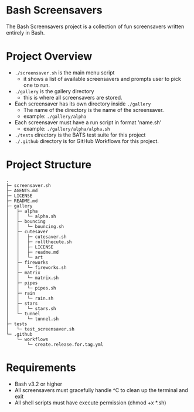 # Bash Screensavers

The Bash Screensavers project is a collection of fun screensavers written entirely in Bash.

# Project Overview

* `./screensaver.sh` is the main menu script
  * it shows a list of available screensavers and prompts user to pick one to run.
* `./gallery` is the gallery directory
  * this is where all screensavers are stored.
* Each screensaver has its own directory inside `./gallery`
  * The name of the directory is the name of the screensaver.
  * example: `./gallery/alpha`
* Each screensaver must have a run script in format 'name.sh'
  * example: `./gallery/alpha/alpha.sh`
* `./tests` directory is the BATS test suite for this project
* `./.github` directory is for GitHub Workflows for this project.

# Project Structure

```
.
├─ screensaver.sh
├─ AGENTS.md
├─ LICENSE
├─ README.md
├─ gallery
│   ├─ alpha
│   │   └─ alpha.sh
│   ├─ bouncing
│   │   └─ bouncing.sh
│   ├─ cutesaver
│   │   ├─ cutesaver.sh
│   │   ├─ rollthecute.sh
│   │   ├─ LICENSE
│   │   ├─ readme.md
│   │   └─ art
│   ├─ fireworks
│   │   └─ fireworks.sh
│   ├─ matrix
│   │   └─ matrix.sh
│   ├─ pipes
│   │   └─ pipes.sh
│   ├─ rain
│   │   └─ rain.sh
│   ├─ stars
│   │   └─ stars.sh
│   └─ tunnel
│       └─ tunnel.sh
├─ tests
│   └─ test_screensaver.sh
└─ .github
    └─ workflows
        └─ create.release.for.tag.yml
```

# Requirements

* Bash v3.2 or higher
* All screensavers must gracefully handle ^C to clean up the terminal and exit
* All shell scripts must have execute permission (chmod +x *.sh)
